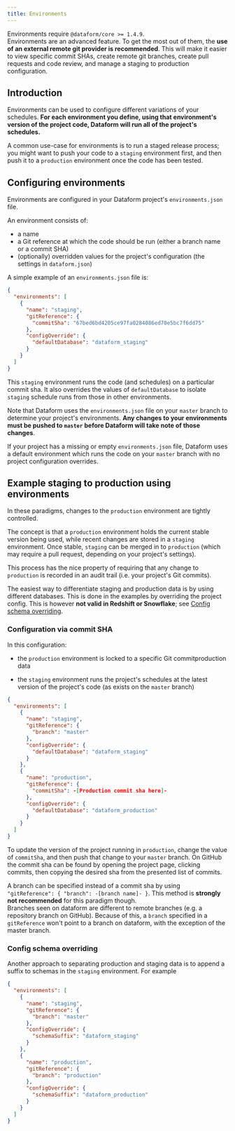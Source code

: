 ```yaml
---
title: Environments
---
```


<div className="bp3-callout bp3-icon-info-sign" markdown="1">
  Environments require <code>@dataform/core >= 1.4.9</code>.
</div>

<div className="bp3-callout bp3-icon-info-sign" markdown="1">
  Environments are an advanced feature. To get the most out of them, the <b>use of an external remote git provider is recommended</b>. This will make it easier to view specific commit SHAs, create remote git branches, create pull requests and code review, and manage a staging to production configuration.
</div>

## Introduction

Environments can be used to configure different variations of your schedules. **For each environment
you define, using that environment's version of the project code, Dataform will run all of the
project's schedules.**

A common use-case for environments is to run a staged release process; you might
want to push your code to a `staging` environment first, and then push it to a `production`
environment once the code has been tested.

## Configuring environments

Environments are configured in your Dataform project's `environments.json` file.

An environment consists of:

- a name
- a Git reference at which the code should be run (either a branch name or a commit SHA)
- (optionally) overridden values for the project's configuration (the settings in `dataform.json`)

A simple example of an `environments.json` file is:

```json
{
  "environments": [
    {
      "name": "staging",
      "gitReference": {
        "commitSha": "67bed6bd4205ce97fa0284086ed70e5bc7f6dd75"
      },
      "configOverride": {
        "defaultDatabase": "dataform_staging"
      }
    }
  ]
}
```

This `staging` environment runs the code (and schedules) on a particular commit sha. It also overrides the values of
`defaultDatabase` to isolate `staging` schedule runs from those in other environments.

Note that Dataform uses the `environments.json` file on your `master` branch to determine your project's environments.
**Any changes to your environments must be pushed to `master` before Dataform will take note of those changes**.

<div className="bp3-callout bp3-icon-info-sign" markdown="1">
  If your project has a missing or empty <code>environments.json</code> file, Dataform uses a
  default environment which runs the code on your <code>master</code> branch with no project
  configuration overrides.
</div>

## Example staging to production using environments

In these paradigms, changes to the `production` environment are tightly controlled.

The concept is that a `production` environment holds the current stable version being used, while recent changes are stored in a `staging` environment. Once stable, `staging` can be merged in to `production` (which may require a pull request, depending on your project's settings).

This process has the nice property of requiring that any change to `production` is recorded in an audit trail (i.e. your project's Git commits).

The easiest way to differentiate staging and production data is by using different databases. This is done in the examples by overriding the project config. This is however **not valid in Redshift or Snowflake**; see [Config schema overriding](#config-schema-overriding).

### Configuration via commit SHA

In this configuration:

- the `production` environment is locked to a specific Git commitproduction data

- the `staging` environment runs the project's schedules at the latest version of the project's code (as exists on the `master` branch)

```json
{
  "environments": [
    {
      "name": "staging",
      "gitReference": {
        "branch": "master"
      },
      "configOverride": {
        "defaultDatabase": "dataform_staging"
      }
    },
    {
      "name": "production",
      "gitReference": {
        "commitSha": -[Production commit sha here]-
      },
      "configOverride": {
        "defaultDatabase": "dataform_production"
      }
    }
  ]
}
```

To update the version of the project running in `production`, change the value of `commitSha`, and then push that change to your `master` branch. On GitHub the commit sha can be found by opening the project page, clicking commits, then copying the desired sha from the presented list of commits.

<div className="bp3-callout bp3-icon-info-sign" markdown="1">
  A branch can be specified instead of a commit sha by using <code>"gitReference": { "branch": -[branch name]- }</code>. This method is <b>strongly not recommended</b> for this paradigm though.
</div>

<div className="bp3-callout bp3-icon-info-sign" markdown="1">
  Branches seen on dataform are different to remote branches (e.g. a repository branch on GitHub). Because of this, a <code>branch</code> specified in a <code>gitReference</code> won't point to a branch on dataform, with the exception of the master branch.
</div>

### Config schema overriding

Another approach to separating production and staging data is to append a suffix to schemas in the `staging` environment. For example

```json
{
  "environments": [
    {
      "name": "staging",
      "gitReference": {
        "branch": "master"
      },
      "configOverride": {
        "schemaSuffix": "dataform_staging"
      }
    },
    {
      "name": "production",
      "gitReference": {
        "branch": "production"
      },
      "configOverride": {
        "schemaSuffix": "dataform_production"
      }
    }
  ]
}
```
